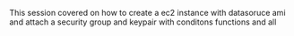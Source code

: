 This session covered on how to create a ec2 instance with datasoruce ami and attach a security group and keypair with conditons functions and all
